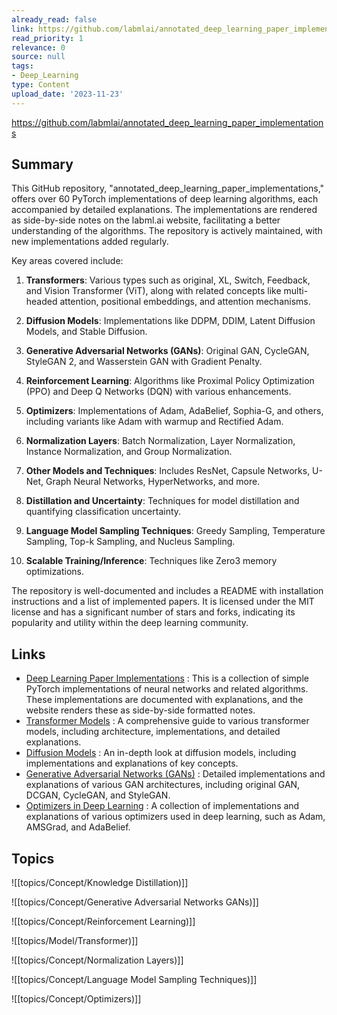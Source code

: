 ```yaml
---
already_read: false
link: https://github.com/labmlai/annotated_deep_learning_paper_implementations
read_priority: 1
relevance: 0
source: null
tags:
- Deep_Learning
type: Content
upload_date: '2023-11-23'
---
```


https://github.com/labmlai/annotated_deep_learning_paper_implementations
## Summary

This GitHub repository, "annotated_deep_learning_paper_implementations," offers over 60 PyTorch implementations of deep learning algorithms, each accompanied by detailed explanations. The implementations are rendered as side-by-side notes on the labml.ai website, facilitating a better understanding of the algorithms. The repository is actively maintained, with new implementations added regularly.

Key areas covered include:

1. **Transformers**: Various types such as original, XL, Switch, Feedback, and Vision Transformer (ViT), along with related concepts like multi-headed attention, positional embeddings, and attention mechanisms.

2. **Diffusion Models**: Implementations like DDPM, DDIM, Latent Diffusion Models, and Stable Diffusion.

3. **Generative Adversarial Networks (GANs)**: Original GAN, CycleGAN, StyleGAN 2, and Wasserstein GAN with Gradient Penalty.

4. **Reinforcement Learning**: Algorithms like Proximal Policy Optimization (PPO) and Deep Q Networks (DQN) with various enhancements.

5. **Optimizers**: Implementations of Adam, AdaBelief, Sophia-G, and others, including variants like Adam with warmup and Rectified Adam.

6. **Normalization Layers**: Batch Normalization, Layer Normalization, Instance Normalization, and Group Normalization.

7. **Other Models and Techniques**: Includes ResNet, Capsule Networks, U-Net, Graph Neural Networks, HyperNetworks, and more.

8. **Distillation and Uncertainty**: Techniques for model distillation and quantifying classification uncertainty.

9. **Language Model Sampling Techniques**: Greedy Sampling, Temperature Sampling, Top-k Sampling, and Nucleus Sampling.

10. **Scalable Training/Inference**: Techniques like Zero3 memory optimizations.

The repository is well-documented and includes a README with installation instructions and a list of implemented papers. It is licensed under the MIT license and has a significant number of stars and forks, indicating its popularity and utility within the deep learning community.
## Links

- [Deep Learning Paper Implementations](https://nn.labml.ai) : This is a collection of simple PyTorch implementations of neural networks and related algorithms. These implementations are documented with explanations, and the website renders these as side-by-side formatted notes.
- [Transformer Models](https://nn.labml.ai/transformers/models.html) : A comprehensive guide to various transformer models, including architecture, implementations, and detailed explanations.
- [Diffusion Models](https://nn.labml.ai/diffusion/index.html) : An in-depth look at diffusion models, including implementations and explanations of key concepts.
- [Generative Adversarial Networks (GANs)](https://nn.labml.ai/gan/index.html) : Detailed implementations and explanations of various GAN architectures, including original GAN, DCGAN, CycleGAN, and StyleGAN.
- [Optimizers in Deep Learning](https://nn.labml.ai/optimizers/index.html) : A collection of implementations and explanations of various optimizers used in deep learning, such as Adam, AMSGrad, and AdaBelief.

## Topics

![[topics/Concept/Knowledge Distillation)]]

![[topics/Concept/Generative Adversarial Networks GANs)]]

![[topics/Concept/Reinforcement Learning)]]

![[topics/Model/Transformer)]]

![[topics/Concept/Normalization Layers)]]

![[topics/Concept/Language Model Sampling Techniques)]]

![[topics/Concept/Optimizers)]]